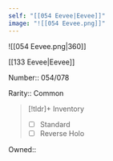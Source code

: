 ```yaml
---
self: "[[054 Eevee|Eevee]]"
image: "![[054 Eevee.png]]"
---
```


![[054 Eevee.png|360]]

[[133 Eevee|Eevee]]

Number:: 054/078

Rarity:: Common

> [!tldr]+ Inventory
> - [ ] Standard
> - [ ] Reverse Holo

Owned:: 

